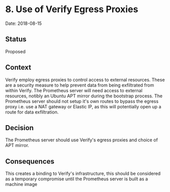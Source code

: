 # 8. Use of Verify Egress Proxies

Date: 2018-08-15

## Status

Proposed

## Context

Verify employ egress proxies to control access to external resources.
These are a security measure to help prevent data from being exfiltrated from within Verify.
The Prometheus server will need access to external resources, notibly an Ubuntu APT mirror during the bootstrap process.
The Prometheus server should not setup it's own routes to bypass the egress proxy i.e. use a NAT gateway or Elastic IP, as this will potentially open up a route for data exfiltration.

## Decision

The Prometheus server should use Verify's egress proxies and choice of APT mirror.

## Consequences

This creates a binding to Verify's infrastructure, this should be considered as a temporary compromise until the Prometheus server is built as a machine image
